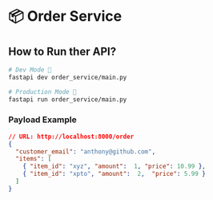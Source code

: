 # 📦 Order Service

## How to Run ther API?

```bash
# Dev Mode 🍻
fastapi dev order_service/main.py

# Production Mode 🚀
fastapi run order_service/main.py
```

### Payload Example

```json
// URL: http://localhost:8000/order
{
  "customer_email": "anthony@github.com",
  "items": [
    { "item_id": "xyz", "amount":  1, "price": 10.99 },
    { "item_id": "xpto", "amount":  2,  "price": 5.99 }
  ]
}
```
